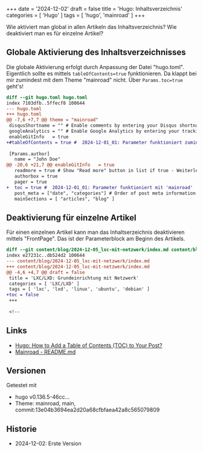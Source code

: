 +++
date = '2024-12-02'
draft = false
title = 'Hugo: Inhaltsverzeichnis'
categories = [ 'Hugo' ]
tags = [ 'hugo', 'mainroad' ]
+++

<!--
Hugo: Inhaltsverzeichnis
========================
-->

Wie aktiviert man global in allen Artikeln
das Inhaltsverzeichnis? Wie deaktiviert man
es für einzelne Artikel?

<!--more-->

Globale Aktivierung des Inhaltsverzeichnisses
---------------------------------------------

Die globale Aktivierung erfolgt durch Anpassung
der Datei "hugo.toml". Eigentlich sollte es mittels
`tableOfContents=true` funktionieren. Da klappt
bei mir zumindest mit dem Theme "mainroad" nicht.
Über `Params.toc=true` geht's!

```diff
diff --git hugo.toml hugo.toml
index 7103dfb..5ffecf8 100644
--- hugo.toml
+++ hugo.toml
@@ -7,6 +7,7 @@ theme = "mainroad"
 disqusShortname = "" # Enable comments by entering your Disqus shortname
 googleAnalytics = "" # Enable Google Analytics by entering your tracking id
 enableGitInfo   = true
+#tableOfContents = true #  2024-12-01_01: Parameter funktioniert zumindest mit 'mainroad' nicht, siehe unten!
 
 [Params.author]
   name = "John Doe"
@@ -20,6 +21,7 @@ enableGitInfo   = true
   readmore = true # Show "Read more" button in list if true - Weiterlesen...
   authorbox = true
   pager = true
+  toc = true #  2024-12-01_01: Parameter funktioniert mit 'mainroad'
   post_meta = ["date", "categories"] # Order of post meta information
   mainSections = [ "articles", "blog" ]
```

Deaktivierung für einzelne Artikel
----------------------------------

Für einen einzelnen Artikel kann man
das Inhaltserzeichnis deaktivieren mittels
"FrontPage". Das ist der Parameterblock am
Beginn des Artikels.

```diff
diff --git content/blog/2024-12-05_lxc-mit-netzwerk/index.md content/blog/2024-12-05_lxc-mit-netzwerk/index.md
index e27231c..db524d2 100644
--- content/blog/2024-12-05_lxc-mit-netzwerk/index.md
+++ content/blog/2024-12-05_lxc-mit-netzwerk/index.md
@@ -4,6 +4,7 @@ draft = false
 title = 'LXC/LXD: Grundeinrichtung mit Netzwerk'
 categories = [ 'LXC/LXD' ]
 tags = [ 'lxc', 'lxd', 'linux', 'ubuntu', 'debian' ]
+toc = false
 +++
 
 <!--
```

Links
-----

- [Hugo: How to Add a Table of Contents (TOC) to Your Post?](https://juliecodestack.github.io/2023/04/21/hugo-toc/)
- [Mainroad - README.md](https://github.com/Vimux/Mainroad/blob/master/README.md)

Versionen
---------

Getestet mit

- hugo v0.136.5-46cc...
- Theme: mainroad, main, commit:13e04b3694ea2d20a68cfbfaea42a8c565079809

Historie
--------

- 2024-12-02: Erste Version
